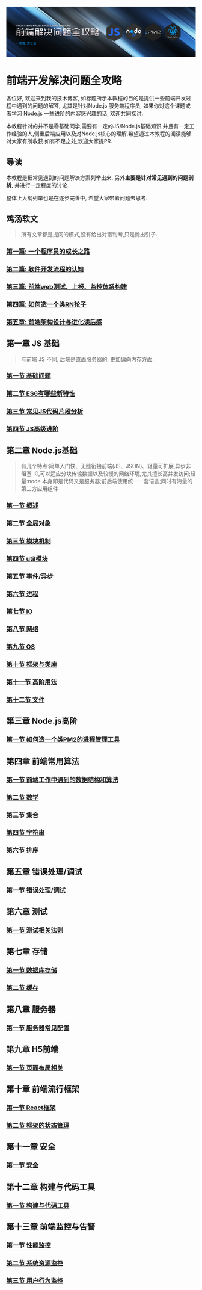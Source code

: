 ![node.js-background](/assets/FE-background.png)

# 前端开发解决问题全攻略

各位好, 欢迎来到我的技术博客, 如标题所示本教程的目的是提供一些前端开发过程中遇到的问题的解答, 尤其是针对Node.js 服务端程序员, 如果你对这个课题或者学习 Node.js 一些进阶的内容感兴趣的话, 欢迎共同探讨.

本教程针对的并不是零基础同学,需要有一定的JS/Node.js基础知识,并且有一定工作经验的人,侧重后端应用以及对Node.js核心的理解.希望通过本教程的阅读能够对大家有所收获.如有不足之处,欢迎大家提PR.

## 导读

本教程是把常见遇到的问题解决方案列举出来, 另外**主要是针对常见遇到的问题剖析**, 并进行一定程度的讨论.

整体上大纲列举也是在逐步完善中, 希望大家带着问题去思考.

## 鸡汤软文

> 所有文章都是提问的模式,没有给出对错判断,只是抛出引子.

### [第一篇: 一个程序员的成长之路](/zh-cn/lighting-talk/lesson1.md)

### [第二篇: 软件开发流程的认知](/zh-cn/lighting-talk/lesson2.md)

### [第三篇: 前端web测试、上报、监控体系构建](/zh-cn/lighting-talk/lesson3.md)

### [第四篇: 如何造一个类RN轮子](/zh-cn/lighting-talk/lesson4.md)

### [第五章: 前端架构设计与进化读后感](/zh-cn/lighting-talk/lesson5.md)

## 第一章 JS 基础

> 与前端 JS 不同, 后端是直面服务器的, 更加偏向内存方面.

### [第一节 基础问题](/zh-cn/js/common-1.md)

### [第二节 ES6有哪些新特性](/zh-cn/js/common-2.md)

### [第三节 常见JS代码片段分析](/zh-cn/js/common-3.md)

### [第四节 JS高级进阶](/zh-cn/js/common-4.md)

## 第二章 Node.js基础

> 有几个特点:简单入门快、无缝衔接前端(JS、JSON)、轻量可扩展,异步非阻塞 IO,可以适应分块传输数据以及较慢的网络环境,尤其擅长高并发访问;轻量:node 本身即是代码又是服务器;前后端使用统一一套语言;同时有海量的第三方应用组件

### [第一节 概述](/zh-cn/nodejs/node-1.md)

### [第二节 全局对象](/zh-cn/nodejs/node-2.md)

### [第三节 模块机制](/zh-cn/nodejs/node-3.md)

### [第四节 util模块](/zh-cn/nodejs/node-4.md)

### [第五节 事件/异步](/zh-cn/nodejs/node-5.md)

### [第六节 进程](/zh-cn/nodejs/node-6.md)

### [第七节 IO](/zh-cn/nodejs/node-7.md)

### [第八节 网络](/zh-cn/nodejs/node-8.md)

### [第九节 OS](/zh-cn/nodejs/node-9.md)

### [第十节 框架与类库](/zh-cn/nodejs/node-10.md)

### [第十一节 高阶用法](/zh-cn/nodejs/node-11.md)

### [第十二节 文件](/zh-cn/nodejs/node-12.md)

## 第三章 Node.js高阶

### [第一节 如何造一个类PM2的进程管理工具](/zh-cn/nodejs-hight/node-1.md)

## 第四章 前端常用算法

### [第一节 前端工作中遇到的数据结构和算法](/zh-cn/algorithm/algorithm-1.md)

### [第二节 数学](/zh-cn/algorithm/algorithm-2.md)

### [第三节 集合](/zh-cn/algorithm/algorithm-3.md)

### [第四节 字符串](/zh-cn/algorithm/algorithm-4.md)

### [第六节 排序](/zh-cn/algorithm/algorithm-6.md)

## 第五章 错误处理/调试

### [第一节 错误处理/调试](/zh-cn/error/error.md)

## 第六章 测试

### [第一节 测试相关法则](/zh-cn/test/test.md)

## 第七章 存储

### [第一节 数据库存储](/zh-cn/storage/storage.md)

### [第二节 缓存](/zh-cn/storage/storage-2.md)

## 第八章 服务器

### [第一节 服务器常见配置](/zh-cn/server/server.md)

## 第九章 H5前端

### [第一节 页面布局相关](/zh-cn/h5/page.md)

## 第十章 前端流行框架

### [第一节 React框架](/zh-cn/framework/react.md)

### [第二节 框架的状态管理](zh-cn/framework/state.md)

## 第十一章 安全

### [第一节 安全](/zh-cn/security/security.md)

## 第十二章 构建与代码工具

### [第一节 构建与代码工具](/zh-cn/tools/tools.md)

## 第十三章 前端监控与告警

### [第一节 性能监控](/zh-cn/monitor/performance.md)

### [第二节 系统资源监控](/zh-cn/monitor/resourceMonitor.md)

### [第三节 用户行为监控](/zh-cn/monitor/profile.md)